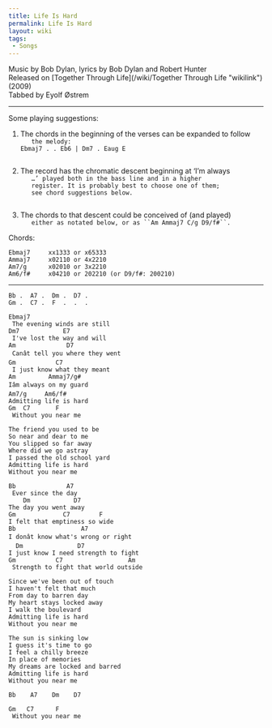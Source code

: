 ```yaml
---
title: Life Is Hard
permalink: Life Is Hard
layout: wiki
tags:
 - Songs
---
```


Music by Bob Dylan, lyrics by Bob Dylan and Robert Hunter  
Released on [Together Through Life](/wiki/Together Through Life "wikilink")
(2009)  
Tabbed by Eyolf Østrem

* * * * *

Some playing suggestions:

1.  The chords in the beginning of the verses can be expanded to follow
    `   the melody:`  
    `Ebmaj7 . . Eb6 | Dm7 . Eaug E `  
    `   `

2.  The record has the chromatic descent beginning at ‘I’m always
    `   …’ played both in the bass line and in a higher`  
    `   register. It is probably best to choose one of them;`  
    `   see chord suggestions below.`  
    `   `

3.  The chords to that descent could be conceived of (and played)
    `   either as notated below, or as ``Am Ammaj7 C/g D9/f#``.`

Chords:

    Ebmaj7     xx1333 or x65333
    Ammaj7     x02110 or 4x2210
    Am7/g      x02010 or 3x2210
    Am6/f#     x04210 or 202210 (or D9/f#: 200210)

* * * * *

    Bb .  A7 .  Dm .  D7 .
    Gm .  C7 .  F  .  .  .

    Ebmaj7
     The evening winds are still
    Dm7            E7
     I've lost the way and will
    Am              D7
     Canât tell you where they went
    Gm           C7
     I just know what they meant
    Am         Ammaj7/g#
    Iâm always on my guard
    Am7/g     Am6/f#
    Admitting life is hard
    Gm  C7       F
     Without you near me

    The friend you used to be
    So near and dear to me
    You slipped so far away
    Where did we go astray
    I passed the old school yard
    Admitting life is hard
    Without you near me

    Bb              A7
     Ever since the day
        Dm            D7
    The day you went away
    Gm             C7        F
    I felt that emptiness so wide
    Bb                  A7
    I donât know what's wrong or right
      Dm               D7
    I just know I need strength to fight
    Gm           C7                  Am
     Strength to fight that world outside

    Since we've been out of touch
    I haven't felt that much
    From day to barren day
    My heart stays locked away
    I walk the boulevard
    Admitting life is hard
    Without you near me

    The sun is sinking low
    I guess it's time to go
    I feel a chilly breeze
    In place of memories
    My dreams are locked and barred
    Admitting life is hard
    Without you near me

    Bb    A7    Dm    D7 

    Gm   C7      F
     Without you near me
